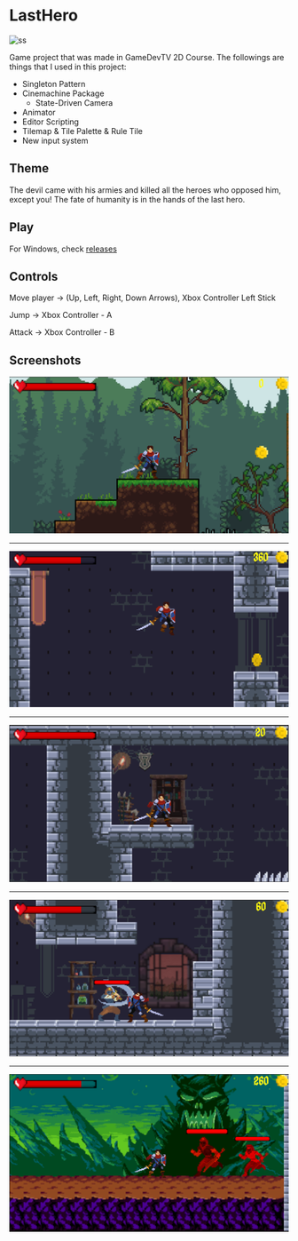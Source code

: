 # LastHero

![ss](docs/img/gameplay.gif)

Game project that was made in GameDevTV 2D Course. The followings are things that I used in this project:

* Singleton Pattern
* Cinemachine Package
  * State-Driven Camera
* Animator
* Editor Scripting
* Tilemap & Tile Palette & Rule Tile
* New input system

## Theme

The devil came with his armies and killed all the heroes who opposed him, except you! The fate of humanity is in the hands of the last hero.

## Play

For Windows, check [releases](https://github.com/mustafaHTP/LastHero/releases)

## Controls

Move player → (Up, Left, Right, Down Arrows), Xbox Controller Left Stick

Jump → Xbox Controller - A

Attack → Xbox Controller - B

## Screenshots

![ss_1](docs/img/ss_1.png)

---
![ss_1](docs/img/ss_4.png)

---
![ss_1](docs/img/ss_7.png)

---
![ss_1](docs/img/ss_8.png)

---
![ss_1](docs/img/ss_9.png)
